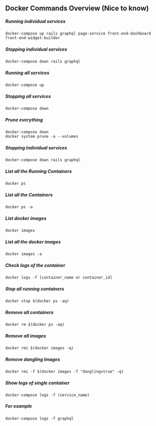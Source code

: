 
## Docker Commands Overview (Nice to know)
##### Running individual services
`docker-compose up rails graphql page-service front-end-dashboard front-end-widget-builder`

##### Stopping individual services
`docker-compose down rails graphql`

##### Running all services
`docker-compose up`

##### Stopping all services
`docker-compose down`

##### Prune everything
```
docker-compose down
docker system prune -a --volumes
```

##### Stopping individual services
`docker-compose down rails graphql`

##### List all the Running Containers
`docker ps`

##### List all the Containers
`docker ps -a`

##### List docker images
`docker images`

##### List all the docker images
`docker images -a`

##### Check logs of the container
`docker logs -f [container_name or container_id]`

##### Stop all running containers
`docker stop $(docker ps -aq)`

##### Remove all containers
`docker rm $(docker ps -aq)`

##### Remove all images
`docker rmi $(docker images -q)`

##### Remove dangling Images
`docker rmi -f $(docker images -f "dangling=true" -q)`

##### Show logs of single container
`
docker-compose logs -f (service_name)
` 
##### For example
`
docker-compose logs -f graphql
`